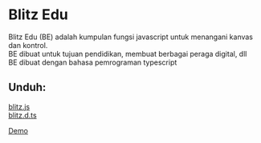 # Blitz Edu

Blitz Edu (BE) adalah kumpulan fungsi javascript untuk menangani kanvas dan kontrol.<br />
BE dibuat untuk tujuan pendidikan, membuat berbagai peraga digital, dll<br />
BE dibuat dengan bahasa pemrograman typescript

## Unduh:
<a href="https://forkhub.github.io/js/blitz.js">blitz.js</a><br />
<a href="https://forkhub.github.io/js/blitz.d.ts">blitz.d.ts</a><br />

[Demo](demo.md)

